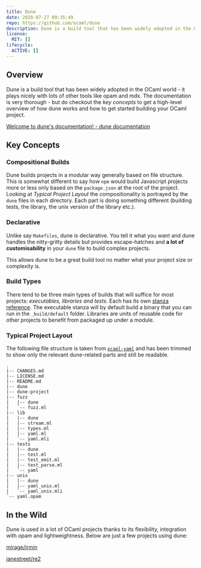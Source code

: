 ```yaml
---
title: Dune
date: 2020-07-27 09:35:49
repo: https://github.com/ocaml/dune
description: Dune is a build tool that has been widely adopted in the OCaml world
license: 
  MIT: []
lifecycle: 
  ACTIVE: []
---
```

## Overview

Dune is a build tool that has been widely adopted in the OCaml world - it plays nicely with lots of other tools like opam and mdx. The documentation is very thorough - but do checkout the *key concepts* to get a high-level overview of how dune works and how to get started building your OCaml project. 

[Welcome to dune's documentation! - dune documentation](https://dune.readthedocs.io/en/stable/)

## Key Concepts

### Compositional Builds

Dune builds projects in a modular way generally based on file structure. This is somewhat different to say how `npm` would build Javascript projects more or less only based on the `package.json` at the root of the project. Looking at *Typical Project Layout* the compositionality is portrayed by the `dune` files in each directory. Each part is doing something different (building tests, the library, the unix version of the library etc.). 

### Declarative

Unlike say `Makefiles`, dune is declarative. You tell it what you want and dune handles the nitty-gritty details but provides escape-hatches and **a lot of customisability** in your `dune` file to build complex projects. 

This allows dune to be a great build tool no matter what your project size or complexity is. 

### Build Types

There tend to be three main types of builds that will suffice for most projects: *executables, libraries and tests*. Each has its own [stanza reference](https://dune.readthedocs.io/en/stable/dune-files.html#dune). The executable stanza will by default build a binary that you can run in the `_build/default` folder. Libraries are units of reusable code for other projects to benefit from packaged up under a module.

### Typical Project Layout

The following file structure is taken from [`ocaml-yaml`](https://github.com/avsm/ocaml-yaml) and has been trimmed to show only the relevant dune-related parts and still be readable. 

```
.
|-- CHANGES.md
|-- LICENSE.md
|-- README.md
|-- dune
|-- dune-project
|-- fuzz
|   |-- dune
|   `-- fuzz.ml
|-- lib
|   |-- dune
|   |-- stream.ml
|   |-- types.ml
|   |-- yaml.ml
|   `-- yaml.mli
|-- tests
|   |-- dune
|   |-- test.ml
|   |-- test_emit.ml
|   |-- test_parse.ml
|   `-- yaml
|-- unix
|   |-- dune
|   |-- yaml_unix.ml
|   `-- yaml_unix.mli
`-- yaml.opam
```

## In the Wild

Dune is used in a lot of OCaml projects thanks to its flexibility, integration with opam and lightweightness. Below are just a few projects using dune: 

[mirage/irmin](https://github.com/mirage/irmin)

[janestreet/re2](https://github.com/janestreet/re2/)
